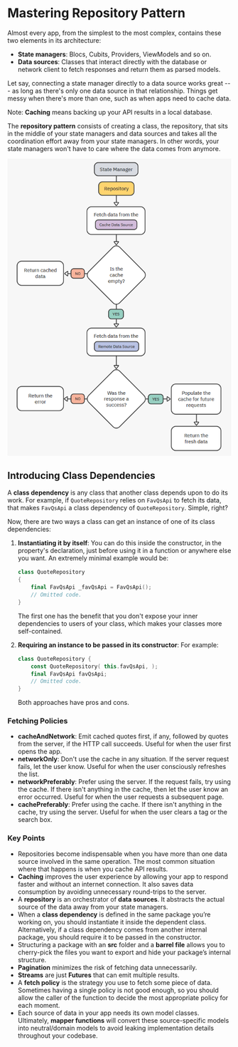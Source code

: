 # Mastering Repository Pattern

Almost every app, from the simplest to the most complex, contains these two elements in its architecture:

- **State managers**: Blocs, Cubits, Providers, ViewModels and so on.
- **Data sources**: Classes that interact directly with the database or network client to fetch responses and return them as parsed models.

Let say, connecting a state manager directly to a data source works great --- as long as there's only one data source in that relationship. Things get messy when there's more than one, such as when apps need to cache data.

Note: **Caching** means backing up your API results in a local database.

The **repository pattern** consists of creating a class, the repository, that sits in the middle of your state managers and data sources and takes all the coordination effort away from your state managers. In other words, your state managers won't have to care where the data comes from anymore.

![Repository Pattern Explanation](images/Mastering%20The%20Repository%20Pattern/Repository%20Pattern.png)

## Introducing Class Dependencies

A **class dependency** is any class that another class depends upon to do its work. For example, if `QuoteRepository` relies on `FavQsApi` to fetch its data, that makes `FavQsApi` a class dependency of `QuoteRepository`. Simple, right?

Now, there are two ways a class can get an instance of one of its class dependencies:

1. **Instantiating it by itself**: You can do this inside the constructor, in the property's declaration, just before using it in a function or anywhere else you want. An extremely minimal example would be:

    ```kotlin
    class QuoteRepository 
    { 
        final FavQsApi _favQsApi = FavQsApi(); 
        // Omitted code. 
    }
    ```

    The first one has the benefit that you don't expose your inner dependencies to users of your class, which makes your classes more self-contained.

2. **Requiring an instance to be passed in its constructor**: For example:

    ```kotlin
    class QuoteRepository { 
        const QuoteRepository( this.favQsApi, ); 
        final FavQsApi favQsApi; 
        // Omitted code. 
    }
    ```

    Both approaches have pros and cons.

### Fetching Policies

- **cacheAndNetwork**: Emit cached quotes first, if any, followed by quotes from the server, if the HTTP call succeeds. Useful for when the user first opens the app.
- **networkOnly**: Don't use the cache in any situation. If the server request fails, let the user know. Useful for when the user consciously refreshes the list.
- **networkPreferably**: Prefer using the server. If the request fails, try using the cache. If there isn't anything in the cache, then let the user know an error occurred. Useful for when the user requests a subsequent page.
- **cachePreferably**: Prefer using the cache. If there isn't anything in the cache, try using the server. Useful for when the user clears a tag or the search box.

### Key Points

- Repositories become indispensable when you have more than one data source involved in the same operation. The most common situation where that happens is when you cache API results.
- **Caching** improves the user experience by allowing your app to respond faster and without an internet connection. It also saves data consumption by avoiding unnecessary round-trips to the server.
- A **repository** is an orchestrator of **data sources**. It abstracts the actual source of the data away from your state managers.
- When a **class dependency** is defined in the same package you’re working on, you should instantiate it inside the dependent class. Alternatively, if a class dependency comes from another internal package, you should require it to be passed in the constructor.
- Structuring a package with an **src** folder and a **barrel file** allows you to cherry-pick the files you want to export and hide your package’s internal structure.
- **Pagination** minimizes the risk of fetching data unnecessarily.
- **Streams** are just **Futures** that can emit multiple results.
- A **fetch policy** is the strategy you use to fetch some piece of data. Sometimes having a single policy is not good enough, so you should allow the caller of the function to decide the most appropriate policy for each moment.
- Each source of data in your app needs its own model classes. Ultimately, **mapper functions** will convert these source-specific models into neutral/domain models to avoid leaking implementation details throughout your codebase.
